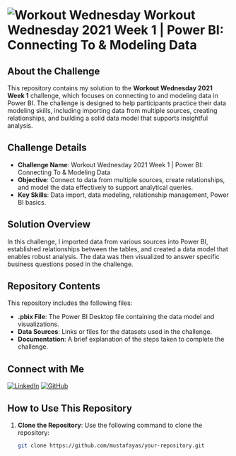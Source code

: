 
# ![Workout Wednesday](https://www.workout-wednesday.com/wp-content/uploads/2021/08/cropped-favicon-180x180.png) Workout Wednesday 2021 Week 1 | Power BI: Connecting To & Modeling Data

## About the Challenge
This repository contains my solution to the **Workout Wednesday 2021 Week 1** challenge, which focuses on connecting to and modeling data in Power BI. The challenge is designed to help participants practice their data modeling skills, including importing data from multiple sources, creating relationships, and building a solid data model that supports insightful analysis.

## Challenge Details
- **Challenge Name**: Workout Wednesday 2021 Week 1 | Power BI: Connecting To & Modeling Data
- **Objective**: Connect to data from multiple sources, create relationships, and model the data effectively to support analytical queries.
- **Key Skills**: Data import, data modeling, relationship management, Power BI basics.

## Solution Overview
In this challenge, I imported data from various sources into Power BI, established relationships between the tables, and created a data model that enables robust analysis. The data was then visualized to answer specific business questions posed in the challenge.

## Repository Contents
This repository includes the following files:
- **.pbix File**: The Power BI Desktop file containing the data model and visualizations.
- **Data Sources**: Links or files for the datasets used in the challenge.
- **Documentation**: A brief explanation of the steps taken to complete the challenge.

## Connect with Me
[![LinkedIn](https://img.shields.io/badge/LinkedIn-0077B5?style=for-the-badge&logo=linkedin&logoColor=white)](https://www.linkedin.com/in/mustafa-yasin-gunduz/)
[![GitHub](https://img.shields.io/badge/GitHub-181717?style=for-the-badge&logo=github&logoColor=white)](https://github.com/mustafayas)

## How to Use This Repository
1. **Clone the Repository**: Use the following command to clone the repository:
   ```bash
   git clone https://github.com/mustafayas/your-repository.git

